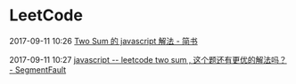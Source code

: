 # LeetCode

2017-09-11 10:26 [Two Sum 的 javascript 解法 - 简书](http://www.jianshu.com/p/b3be87df03a2)

2017-09-11 10:27 [javascript -- leetcode two sum , 这个题还有更优的解法吗？ - SegmentFault](https://segmentfault.com/q/1010000002903099)

